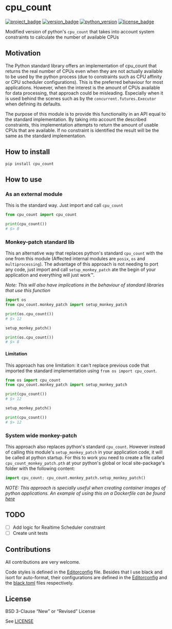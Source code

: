 # cpu_count

[![project_badge](https://img.shields.io/badge/HeavenVolkoff/cpu__count-black.svg?style=for-the-badge&logo=github "Project Badge")](https://github.com/HeavenVolkoff/cpu_count)
[![version_badge](https://img.shields.io/pypi/v/cpu_count?label=version&style=for-the-badge "Version Badge")](https://pypi.org/project/cpu-count/)
[![python_version](https://img.shields.io/pypi/pyversions/cpu_count?style=for-the-badge "Python Version")](https://pypi.org/project/cpu-count/)
[![license_badge](https://img.shields.io/github/license/HeavenVolkoff/cpu_count.svg?style=for-the-badge "License Badge")](https://opensource.org/licenses/BSD-3-Clause)

Modified version of python's `cpu_count` that takes into account system
constraints to calculate the number of available CPUs

## Motivation

The Python standard library offers an implementation of cpu_count that returns
the real number of CPUs even when they are not actually available to be used by
the python process (due to constraints such as CPU affinity or CPU scheduler
configurations). This is the preferred behaviour for most applications. However,
when the interest is the amount of CPUs available for data processing, that
approach could be misleading. Especially when it is used behind the scenes such
as by the `concurrent.futures.Executor` when defining its defaults.

The purpose of this module is to provide this functionality in an API equal to
the standard implementation. By taking into account the described constraints,
this implementation attempts to return the amount of usable CPUs that are
available. If no constraint is identified the result will be the same as the
standard implementation.

## How to install

```
pip install cpu_count
```

## How to use
### As an external module
This is the standard way. Just import and call `cpu_count`

```python
from cpu_count import cpu_count

print(cpu_count())
# $> 8
```

### Monkey-patch standard lib
This an alternative way that replaces python's standard `cpu_count` with the
one from this module (Affected internal modules are `posix`, `os` and
`multiprocessing`). The advantage of this approach is not needing to port any
code, just import and call `setup_monkey_patch` ate the begin of your
application and everything will just work™.

_Note: This will also have implications in the behaviour of standard libraries
that use this function_

```python
import os
from cpu_count.monkey_patch import setup_monkey_patch

print(os.cpu_count())
# $> 12

setup_monkey_patch()

print(os.cpu_count())
# $> 8
```

#### Limitation
This approach has one limitation: it can't replace previous code that
imported the standard implementation using `from os import cpu_count`.

```python
from os import cpu_count
from cpu_count.monkey_patch import setup_monkey_patch

print(cpu_count())
# $> 12

setup_monkey_patch()

print(cpu_count())
# $> 12
```

### System wide monkey-patch
This approach also replaces python's standard `cpu_count`. However instead of
calling this module's `setup_monkey_patch` in your application code, it will be
called at python startup. For this to work you need to create a file called
`cpu_count_monkey_patch.pth` at your python's global or local site-package's
folder with the following content:

```python
import cpu_count; cpu_count.monkey_patch.setup_monkey_patch()
```

_NOTE: This approach is specially useful when creating container images of
python applications. An example of using this on a Dockerfile can be found
[here](tests/docker/Dockerfile)_

## TODO
- [ ] Add logic for Realtime Scheduler constraint
- [ ] Create unit tests

## Contributions
All contributions are very welcome.

Code styles is defined in the [Editorconfig](.editorconfig) file. Besides that
I use black and isort for auto-format, their configurations are defined in the
[Editorconfig](.editorconfig) and the [black.toml](black.toml) files
respectively.

## License
BSD 3-Clause “New” or “Revised” License

See [LICENSE](./LICENSE)
